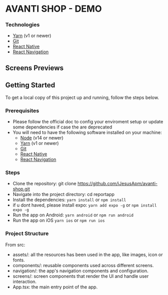 # AVANTI SHOP - DEMO

### Technologies

- [Yarn](https://yarnpkg.com/) (v1 or newer)
- [Git](https://git-scm.com/)
- [React Native](https://reactnative.dev)
- [React Navigation](https://reactnavigation.org/)

## Screens Previews

## Getting Started

To get a local copy of this project up and running, follow the steps below.

### Prerequisites

- Please follow the official doc to config your enviroment setup or update some dependencies if case the are deprecated
- You will need to have the following software installed on your machine:
  - [Node](https://nodejs.org/en/) (v14 or newer)
  - [Yarn](https://yarnpkg.com/) (v1 or newer)
  - [Git](https://git-scm.com/)
  - [React Native](https://reactnative.dev)
  - [React Navigation](https://reactnavigation.org/)

### Steps

- Clone the repository:
  git clone https://github.com/iJesusApm/avanti-shop.git
- Navigate into the project directory:
  cd reportapp
- Install the dependencies:
  `yarn install` or `npm install`
- if u dont haved, please install expo:
  `yarn add expo -g` or `npm install expo -g`
- Run the app on Android:
  `yarn android` or `npm run android`
- Run the app on iOS
  `yarn ios` or `npm run ios`

### Project Structure

From src:

- assets/: all the resources has been used in the app, like images, icon or fonts.
- components/: reusable components used across different screens.
- navigation/: the app's navigation components and configuration.
- screens/: screen components that render the UI and handle user interaction.
- App.tsx: the main entry point of the app.
